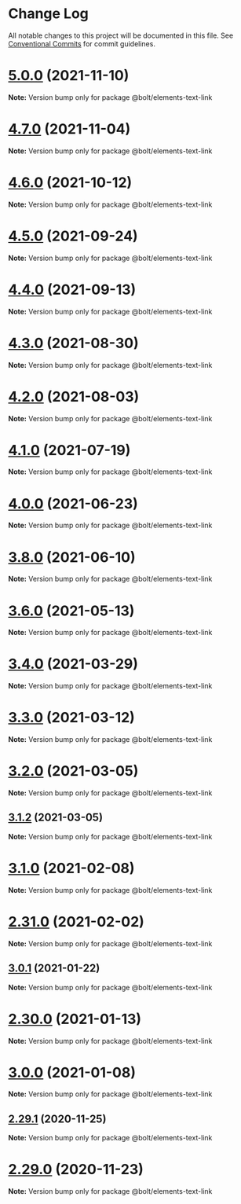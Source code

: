 # Change Log

All notable changes to this project will be documented in this file.
See [Conventional Commits](https://conventionalcommits.org) for commit guidelines.

# [5.0.0](https://github.com/bolt-design-system/bolt/tree/master/packages/elements/bolt-text-link/compare/v4.7.0...v5.0.0) (2021-11-10)

**Note:** Version bump only for package @bolt/elements-text-link





# [4.7.0](https://github.com/bolt-design-system/bolt/tree/master/packages/elements/bolt-text-link/compare/v4.6.2...v4.7.0) (2021-11-04)

**Note:** Version bump only for package @bolt/elements-text-link





# [4.6.0](https://github.com/bolt-design-system/bolt/tree/master/packages/elements/bolt-text-link/compare/v4.5.1...v4.6.0) (2021-10-12)

**Note:** Version bump only for package @bolt/elements-text-link





# [4.5.0](https://github.com/bolt-design-system/bolt/tree/master/packages/elements/bolt-text-link/compare/v4.4.0...v4.5.0) (2021-09-24)

**Note:** Version bump only for package @bolt/elements-text-link





# [4.4.0](https://github.com/bolt-design-system/bolt/tree/master/packages/elements/bolt-text-link/compare/v4.3.0...v4.4.0) (2021-09-13)

**Note:** Version bump only for package @bolt/elements-text-link





# [4.3.0](https://github.com/bolt-design-system/bolt/tree/master/packages/elements/bolt-text-link/compare/v4.2.3...v4.3.0) (2021-08-30)

**Note:** Version bump only for package @bolt/elements-text-link





# [4.2.0](https://github.com/bolt-design-system/bolt/tree/master/packages/elements/bolt-text-link/compare/v4.1.1...v4.2.0) (2021-08-03)

**Note:** Version bump only for package @bolt/elements-text-link





# [4.1.0](https://github.com/bolt-design-system/bolt/tree/master/packages/elements/bolt-text-link/compare/v4.0.2...v4.1.0) (2021-07-19)

**Note:** Version bump only for package @bolt/elements-text-link





# [4.0.0](https://github.com/bolt-design-system/bolt/tree/master/packages/elements/bolt-text-link/compare/v4.0.0-beta-4...v4.0.0) (2021-06-23)

**Note:** Version bump only for package @bolt/elements-text-link





# [3.8.0](https://github.com/bolt-design-system/bolt/tree/master/packages/elements/bolt-text-link/compare/v3.7.1...v3.8.0) (2021-06-10)

**Note:** Version bump only for package @bolt/elements-text-link





# [3.6.0](https://github.com/bolt-design-system/bolt/tree/master/packages/elements/bolt-text-link/compare/v3.5.4...v3.6.0) (2021-05-13)

**Note:** Version bump only for package @bolt/elements-text-link





# [3.4.0](https://github.com/bolt-design-system/bolt/tree/master/packages/elements/bolt-text-link/compare/v3.3.1...v3.4.0) (2021-03-29)

**Note:** Version bump only for package @bolt/elements-text-link





# [3.3.0](https://github.com/bolt-design-system/bolt/tree/master/packages/elements/bolt-text-link/compare/v3.2.0...v3.3.0) (2021-03-12)

**Note:** Version bump only for package @bolt/elements-text-link





# [3.2.0](https://github.com/bolt-design-system/bolt/tree/master/packages/elements/bolt-text-link/compare/v3.1.2...v3.2.0) (2021-03-05)

**Note:** Version bump only for package @bolt/elements-text-link





## [3.1.2](https://github.com/bolt-design-system/bolt/tree/master/packages/elements/bolt-text-link/compare/v3.1.1...v3.1.2) (2021-03-05)

**Note:** Version bump only for package @bolt/elements-text-link





# [3.1.0](https://github.com/bolt-design-system/bolt/tree/master/packages/elements/bolt-text-link/compare/v2.31.2...v3.1.0) (2021-02-08)

**Note:** Version bump only for package @bolt/elements-text-link





# [2.31.0](https://github.com/bolt-design-system/bolt/tree/master/packages/elements/bolt-text-link/compare/v2.30.2...v2.31.0) (2021-02-02)

**Note:** Version bump only for package @bolt/elements-text-link





## [3.0.1](https://github.com/bolt-design-system/bolt/tree/master/packages/elements/bolt-text-link/compare/v3.0.0...v3.0.1) (2021-01-22)

**Note:** Version bump only for package @bolt/elements-text-link





# [2.30.0](https://github.com/bolt-design-system/bolt/tree/master/packages/elements/bolt-text-link/compare/v2.29.3...v2.30.0) (2021-01-13)

**Note:** Version bump only for package @bolt/elements-text-link





# [3.0.0](https://github.com/bolt-design-system/bolt/tree/master/packages/elements/bolt-text-link/compare/v2.29.3...v3.0.0) (2021-01-08)

**Note:** Version bump only for package @bolt/elements-text-link





## [2.29.1](https://github.com/bolt-design-system/bolt/tree/master/packages/elements/bolt-text-link/compare/v2.29.0...v2.29.1) (2020-11-25)

**Note:** Version bump only for package @bolt/elements-text-link





# [2.29.0](https://github.com/bolt-design-system/bolt/tree/master/packages/elements/bolt-text-link/compare/v2.28.0...v2.29.0) (2020-11-23)

**Note:** Version bump only for package @bolt/elements-text-link
